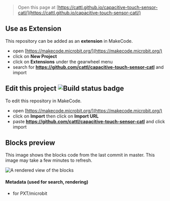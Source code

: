 
> Open this page at [https://cattl.github.io/capacitive-touch-sensor-catl/](https://cattl.github.io/capacitive-touch-sensor-catl/)

## Use as Extension

This repository can be added as an **extension** in MakeCode.

* open [https://makecode.microbit.org/](https://makecode.microbit.org/)
* click on **New Project**
* click on **Extensions** under the gearwheel menu
* search for **https://github.com/cattl/capacitive-touch-sensor-catl** and import

## Edit this project ![Build status badge](https://github.com/cattl/capacitive-touch-sensor-catl/workflows/MakeCode/badge.svg)

To edit this repository in MakeCode.

* open [https://makecode.microbit.org/](https://makecode.microbit.org/)
* click on **Import** then click on **Import URL**
* paste **https://github.com/cattl/capacitive-touch-sensor-catl** and click import

## Blocks preview

This image shows the blocks code from the last commit in master.
This image may take a few minutes to refresh.

![A rendered view of the blocks](https://github.com/cattl/capacitive-touch-sensor-catl/raw/master/.github/makecode/blocks.png)

#### Metadata (used for search, rendering)

* for PXT/microbit
<script src="https://makecode.com/gh-pages-embed.js"></script><script>makeCodeRender("{{ site.makecode.home_url }}", "{{ site.github.owner_name }}/{{ site.github.repository_name }}");</script>
